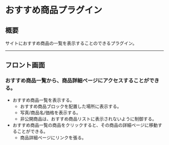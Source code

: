 # おすすめ商品プラグイン

## 概要
サイトにおすすめ商品の一覧を表示することのできるプラグイン。

----------------------------------------------------------------------
## フロント画面
### おすすめ商品一覧から、商品詳細ページにアクセスすることができる。
- おすすめ商品一覧を表示する。
	- おすすめ商品ブロックを配置した場所に表示する。
	- 写真/商品名/価格を表示する。
	- 非公開商品は、おすすめ商品リストに表示されないように制御する。
- おすすめ商品一覧の商品をクリックすると、その商品の詳細ページに移動することができる。
	- 商品詳細ページにリンクを張る。
